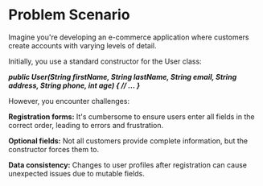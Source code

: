 # Problem Scenario

Imagine you're developing an e-commerce application where customers create accounts with varying levels of detail.


Initially, you use a standard constructor for the User class:

_**public User(String firstName, String lastName, String email,
           String address, String phone, int age) {
     // ...
}**_


However, you encounter challenges:

**Registration forms:** It's cumbersome to ensure users enter all fields in the correct order, leading to errors and frustration.

**Optional fields:** Not all customers provide complete information, but the constructor forces them to.

**Data consistency:** Changes to user profiles after registration can cause unexpected issues due to mutable fields.
